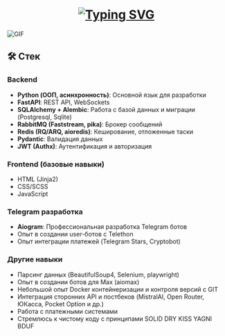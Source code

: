 <h1 align="center">
  <a href="https://github.com/hexvel">
    <img src="https://readme-typing-svg.herokuapp.com?font=Fira+Code&weight=500&size=26&pause=1000&color=B869F7&center=true&vCenter=true&width=435&lines=SOFTWARE+DEVELOPER" alt="Typing SVG" />
  </a>
</h1>

![GIF](https://raw.githubusercontent.com/zettaPekka/GitHubImages/refs/heads/main/IMG_20250612_202236_695.jpg)

## 🛠 Стек

### Backend
- **Python (ООП, асинхронность)**: Основной язык для разработки
- **FastAPI**: REST API, WebSockets
- **SQLAlchemy + Alembic**: Работа с базой данных и миграции (Postgresql, Sqlite)
- **RabbitMQ (Faststream, pika)**: Брокер сообщений
- **Redis (RQ/ARQ, aioredis)**: Кеширование, отложенные таски
- **Pydantic**: Валидация данных
- **JWT (Authx)**: Аутентификация и авторизация

### Frontend (базовые навыки)
- HTML (Jinja2)
- CSS/SCSS
- JavaScript

### Telegram разработка
- **Aiogram**: Профессиональная разработка Telegram ботов
- Опыт в создании user-ботов с Telethon
- Опыт интеграции платежей (Telegram Stars, Cryptobot)

### Другие навыки
- Парсинг данных (BeautifulSoup4, Selenium, playwright)
- Опыт в создании ботов для Max (aiomax)
- Небольшой опыт Docker контейнеризации и контроля версий с GIT
- Интеграция сторонних API и постбеков (MistralAI, Open Router, ЮКасса, Pocket Option и др.)
- Работа с платежными системами
- Стремлюсь к чистому коду с принципами SOLID DRY KISS YAGNI BDUF 
